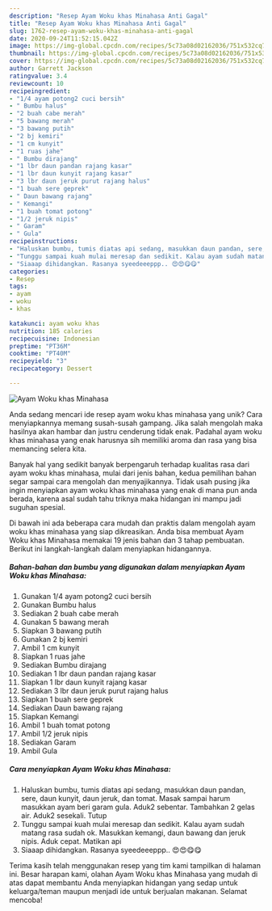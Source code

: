 ```yaml
---
description: "Resep Ayam Woku khas Minahasa Anti Gagal"
title: "Resep Ayam Woku khas Minahasa Anti Gagal"
slug: 1762-resep-ayam-woku-khas-minahasa-anti-gagal
date: 2020-09-24T11:52:15.042Z
image: https://img-global.cpcdn.com/recipes/5c73a08d02162036/751x532cq70/ayam-woku-khas-minahasa-foto-resep-utama.jpg
thumbnail: https://img-global.cpcdn.com/recipes/5c73a08d02162036/751x532cq70/ayam-woku-khas-minahasa-foto-resep-utama.jpg
cover: https://img-global.cpcdn.com/recipes/5c73a08d02162036/751x532cq70/ayam-woku-khas-minahasa-foto-resep-utama.jpg
author: Garrett Jackson
ratingvalue: 3.4
reviewcount: 10
recipeingredient:
- "1/4 ayam potong2 cuci bersih"
- " Bumbu halus"
- "2 buah cabe merah"
- "5 bawang merah"
- "3 bawang putih"
- "2 bj kemiri"
- "1 cm kunyit"
- "1 ruas jahe"
- " Bumbu dirajang"
- "1 lbr daun pandan rajang kasar"
- "1 lbr daun kunyit rajang kasar"
- "3 lbr daun jeruk purut rajang halus"
- "1 buah sere geprek"
- " Daun bawang rajang"
- " Kemangi"
- "1 buah tomat potong"
- "1/2 jeruk nipis"
- " Garam"
- " Gula"
recipeinstructions:
- "Haluskan bumbu, tumis diatas api sedang, masukkan daun pandan, sere, daun kunyit, daun jeruk, dan tomat. Masak sampai harum masukkan ayam beri garam gula. Aduk2 sebentar. Tambahkan 2 gelas air. Aduk2 sesekali. Tutup"
- "Tunggu sampai kuah mulai meresap dan sedikit. Kalau ayam sudah matang rasa sudah ok. Masukkan kemangi, daun bawang dan jeruk nipis. Aduk cepat. Matikan api"
- "Siaaap dihidangkan. Rasanya syeedeeeppp.. 😍😍😋😋"
categories:
- Resep
tags:
- ayam
- woku
- khas

katakunci: ayam woku khas 
nutrition: 185 calories
recipecuisine: Indonesian
preptime: "PT36M"
cooktime: "PT40M"
recipeyield: "3"
recipecategory: Dessert

---
```



![Ayam Woku khas Minahasa](https://img-global.cpcdn.com/recipes/5c73a08d02162036/751x532cq70/ayam-woku-khas-minahasa-foto-resep-utama.jpg)

Anda sedang mencari ide resep ayam woku khas minahasa yang unik? Cara menyiapkannya memang susah-susah gampang. Jika salah mengolah maka hasilnya akan hambar dan justru cenderung tidak enak. Padahal ayam woku khas minahasa yang enak harusnya sih memiliki aroma dan rasa yang bisa memancing selera kita.



Banyak hal yang sedikit banyak berpengaruh terhadap kualitas rasa dari ayam woku khas minahasa, mulai dari jenis bahan, kedua pemilihan bahan segar sampai cara mengolah dan menyajikannya. Tidak usah pusing jika ingin menyiapkan ayam woku khas minahasa yang enak di mana pun anda berada, karena asal sudah tahu triknya maka hidangan ini mampu jadi suguhan spesial.


Di bawah ini ada beberapa cara mudah dan praktis dalam mengolah ayam woku khas minahasa yang siap dikreasikan. Anda bisa membuat Ayam Woku khas Minahasa memakai 19 jenis bahan dan 3 tahap pembuatan. Berikut ini langkah-langkah dalam menyiapkan hidangannya.

<!--inarticleads1-->

##### Bahan-bahan dan bumbu yang digunakan dalam menyiapkan Ayam Woku khas Minahasa:

1. Gunakan 1/4 ayam potong2 cuci bersih
1. Gunakan  Bumbu halus
1. Sediakan 2 buah cabe merah
1. Gunakan 5 bawang merah
1. Siapkan 3 bawang putih
1. Gunakan 2 bj kemiri
1. Ambil 1 cm kunyit
1. Siapkan 1 ruas jahe
1. Sediakan  Bumbu dirajang
1. Sediakan 1 lbr daun pandan rajang kasar
1. Siapkan 1 lbr daun kunyit rajang kasar
1. Sediakan 3 lbr daun jeruk purut rajang halus
1. Siapkan 1 buah sere geprek
1. Sediakan  Daun bawang rajang
1. Siapkan  Kemangi
1. Ambil 1 buah tomat potong
1. Ambil 1/2 jeruk nipis
1. Sediakan  Garam
1. Ambil  Gula




<!--inarticleads2-->

##### Cara menyiapkan Ayam Woku khas Minahasa:

1. Haluskan bumbu, tumis diatas api sedang, masukkan daun pandan, sere, daun kunyit, daun jeruk, dan tomat. Masak sampai harum masukkan ayam beri garam gula. Aduk2 sebentar. Tambahkan 2 gelas air. Aduk2 sesekali. Tutup
1. Tunggu sampai kuah mulai meresap dan sedikit. Kalau ayam sudah matang rasa sudah ok. Masukkan kemangi, daun bawang dan jeruk nipis. Aduk cepat. Matikan api
1. Siaaap dihidangkan. Rasanya syeedeeeppp.. 😍😍😋😋




Terima kasih telah menggunakan resep yang tim kami tampilkan di halaman ini. Besar harapan kami, olahan Ayam Woku khas Minahasa yang mudah di atas dapat membantu Anda menyiapkan hidangan yang sedap untuk keluarga/teman maupun menjadi ide untuk berjualan makanan. Selamat mencoba!
